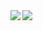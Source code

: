 <a href="https://github.com/anuraghazra/github-readme-stats">
  <img align="left" src="https://github-readme-stats.vercel.app/api?username=chapchon819&theme=buefy&show_icons=true" />
</a>
<a href="https://github.com/anuraghazra/github-readme-stats">
  <img align="left" src="https://github-readme-stats.vercel.app/api/top-langs/?username=chapchon819&theme=buefy&layout=compact" />
</a>



